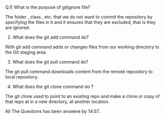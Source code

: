 Q.1)  What is the purpose of gitignore file?

The folder , class , etc. that we do not want to commit the repository by specifying the files in it and it ensures that they are excluded, that is they are ignored.

2) What does the git add command do?

With git add command adds or changes files from our working directory to the Git staging area.

3) What does the git pull command do?

The git pull command downloads content from the remote repository to local repository.

4) What does the git clone command do ?

The git clone used to point to an existing repo and make a clone or copy of that repo at in a new directory, at another location.

All The Questions has been answere by 14:57.

